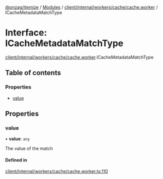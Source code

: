 [@onzag/itemize](../README.md) / [Modules](../modules.md) / [client/internal/workers/cache/cache.worker](../modules/client_internal_workers_cache_cache_worker.md) / ICacheMetadataMatchType

# Interface: ICacheMetadataMatchType

[client/internal/workers/cache/cache.worker](../modules/client_internal_workers_cache_cache_worker.md).ICacheMetadataMatchType

## Table of contents

### Properties

- [value](client_internal_workers_cache_cache_worker.ICacheMetadataMatchType.md#value)

## Properties

### value

• **value**: `any`

The value of the match

#### Defined in

[client/internal/workers/cache/cache.worker.ts:110](https://github.com/onzag/itemize/blob/f2f29986/client/internal/workers/cache/cache.worker.ts#L110)

